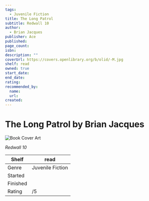 ```yaml
---
tags:
  - Juvenile Fiction
title: The Long Patrol
subtitle: Redwall 10
author:
  - Brian Jacques
publisher: Ace
published:
page_count:
isbn:
description: ""
coverUrl: https://covers.openlibrary.org/b/olid/-M.jpg
shelf: read
owned: true
start_date:
end_date:
rating:
recommended_by:
  name:
  url:
created:
---
```


# The Long Patrol by Brian Jacques

![Book Cover Art](https://covers.openlibrary.org/b/olid/-M.jpg)

_Redwall 10_

| Shelf | read |
| --- | --- |
| Genre | Juvenile Fiction |
| Started |  |
| Finished |  |
| Rating | /5 |

